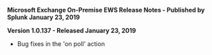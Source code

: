 **Microsoft Exchange On-Premise EWS Release Notes - Published by Splunk January 23, 2019**


**Version 1.0.137 - Released January 23, 2019**

* Bug fixes in the 'on poll' action
